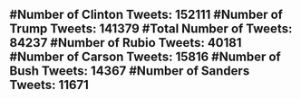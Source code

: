 #Number of Clinton Tweets: 152111
#Number of Trump Tweets: 141379
#Total Number of Tweets: 84237 
#Number of Rubio Tweets: 40181
#Number of Carson Tweets: 15816
#Number of Bush Tweets: 14367
#Number of Sanders Tweets: 11671
---
